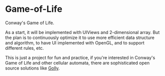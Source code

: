 # Game-of-Life
Conway's Game of Life.

As a start, it will be implemented with UIViews and 2-dimensional array. But the plan is to continuously optimize it to use more efficient data structure and algorithm, to have UI implemented with OpenGL, and to support different rules, etc.

This is just a project for fun and practice, if you're interested in Conway's Game of Life and other cellular automata, there are sophisticated open source solutions like [Golly](http://golly.sourceforge.net/).